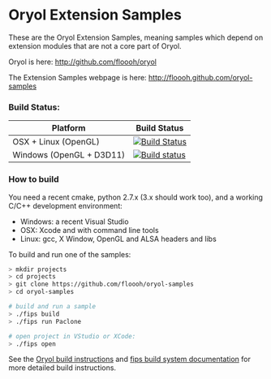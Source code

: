 # Oryol Extension Samples

These are the Oryol Extension Samples, meaning samples which depend on
extension modules that are not a core part of Oryol.

Oryol is here: http://github.com/floooh/oryol

The Extension Samples webpage is here: http://floooh.github.com/oryol-samples

### Build Status:

|Platform|Build Status|
|--------|------|
|OSX + Linux (OpenGL)|[![Build Status](https://travis-ci.org/floooh/oryol-samples.svg?branch=master)](https://travis-ci.org/floooh/oryol-samples)|
|Windows (OpenGL + D3D11)|[![Build status](https://ci.appveyor.com/api/projects/status/t1l7s1hobnocpn6q/branch/master?svg=true)](https://ci.appveyor.com/project/floooh/oryol-samples/branch/master)|

### How to build

You need a recent cmake, python 2.7.x (3.x should work too), and a
working C/C++ development environment:

- Windows: a recent Visual Studio
- OSX: Xcode and with command line tools
- Linux: gcc, X Window, OpenGL and ALSA headers and libs


To build and run one of the samples:
```bash
> mkdir projects
> cd projects
> git clone https://github.com/floooh/oryol-samples
> cd oryol-samples

# build and run a sample
> ./fips build
> ./fips run Paclone

# open project in VStudio or XCode:
> ./fips open
```

See the [Oryol build instructions](https://github.com/floooh/oryol/blob/master/doc/BUILD.md)
and [fips build system documentation](http://floooh.github.io/fips/)
for more detailed build instructions.


